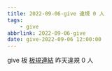 ```yaml
---
title: 2022-09-06-give 違規 0 人
tags:
    - give
abbrlink: 2022-09-06-give
date: give-2022-09-06 12:00:00
---
```

give 板 [板規連結](https://www.ptt.cc/bbs/give/M.1612495900.A.C32.html)
昨天違規 0 人
